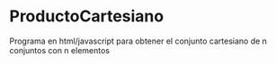 # ProductoCartesiano
Programa en html/javascript para obtener el conjunto cartesiano de n conjuntos con n elementos
